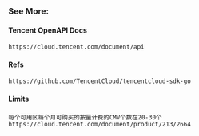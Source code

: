 ### See More:

#### Tencent OpenAPI Docs
```
https://cloud.tencent.com/document/api
```

#### Refs
```
https://github.com/TencentCloud/tencentcloud-sdk-go
```

#### Limits
```
每个可用区每个月可购买的按量计费的CMV个数在20-30个
https://cloud.tencent.com/document/product/213/2664
```
